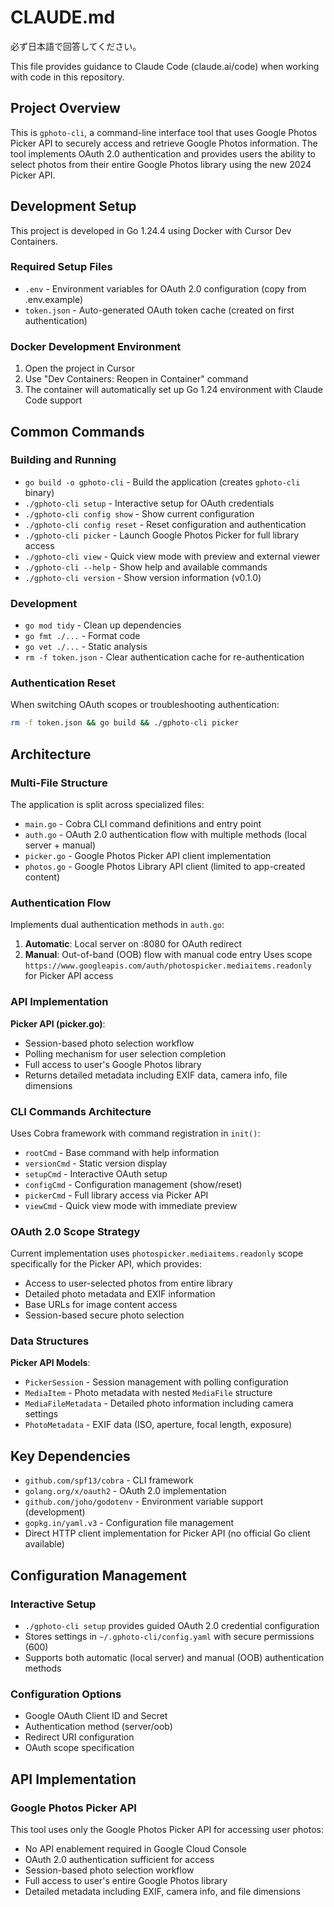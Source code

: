 # CLAUDE.md
必ず日本語で回答してください。

This file provides guidance to Claude Code (claude.ai/code) when working with code in this repository.

## Project Overview

This is `gphoto-cli`, a command-line interface tool that uses Google Photos Picker API to securely access and retrieve Google Photos information. The tool implements OAuth 2.0 authentication and provides users the ability to select photos from their entire Google Photos library using the new 2024 Picker API.

## Development Setup

This project is developed in Go 1.24.4 using Docker with Cursor Dev Containers.

### Required Setup Files
- `.env` - Environment variables for OAuth 2.0 configuration (copy from .env.example)
- `token.json` - Auto-generated OAuth token cache (created on first authentication)

### Docker Development Environment

1. Open the project in Cursor
2. Use "Dev Containers: Reopen in Container" command
3. The container will automatically set up Go 1.24 environment with Claude Code support

## Common Commands

### Building and Running
- `go build -o gphoto-cli` - Build the application (creates `gphoto-cli` binary)
- `./gphoto-cli setup` - Interactive setup for OAuth credentials
- `./gphoto-cli config show` - Show current configuration
- `./gphoto-cli config reset` - Reset configuration and authentication
- `./gphoto-cli picker` - Launch Google Photos Picker for full library access
- `./gphoto-cli view` - Quick view mode with preview and external viewer
- `./gphoto-cli --help` - Show help and available commands
- `./gphoto-cli version` - Show version information (v0.1.0)

### Development
- `go mod tidy` - Clean up dependencies
- `go fmt ./...` - Format code
- `go vet ./...` - Static analysis
- `rm -f token.json` - Clear authentication cache for re-authentication

### Authentication Reset
When switching OAuth scopes or troubleshooting authentication:
```bash
rm -f token.json && go build && ./gphoto-cli picker
```

## Architecture

### Multi-File Structure
The application is split across specialized files:
- `main.go` - Cobra CLI command definitions and entry point
- `auth.go` - OAuth 2.0 authentication flow with multiple methods (local server + manual)
- `picker.go` - Google Photos Picker API client implementation
- `photos.go` - Google Photos Library API client (limited to app-created content)

### Authentication Flow
Implements dual authentication methods in `auth.go`:
1. **Automatic**: Local server on :8080 for OAuth redirect
2. **Manual**: Out-of-band (OOB) flow with manual code entry
Uses scope `https://www.googleapis.com/auth/photospicker.mediaitems.readonly` for Picker API access

### API Implementation
**Picker API (picker.go)**:
- Session-based photo selection workflow
- Polling mechanism for user selection completion
- Full access to user's Google Photos library
- Returns detailed metadata including EXIF data, camera info, file dimensions

### CLI Commands Architecture
Uses Cobra framework with command registration in `init()`:
- `rootCmd` - Base command with help information
- `versionCmd` - Static version display
- `setupCmd` - Interactive OAuth setup
- `configCmd` - Configuration management (show/reset)
- `pickerCmd` - Full library access via Picker API
- `viewCmd` - Quick view mode with immediate preview

### OAuth 2.0 Scope Strategy
Current implementation uses `photospicker.mediaitems.readonly` scope specifically for the Picker API, which provides:
- Access to user-selected photos from entire library
- Detailed photo metadata and EXIF information
- Base URLs for image content access
- Session-based secure photo selection

### Data Structures
**Picker API Models**:
- `PickerSession` - Session management with polling configuration
- `MediaItem` - Photo metadata with nested `MediaFile` structure
- `MediaFileMetadata` - Detailed photo information including camera settings
- `PhotoMetadata` - EXIF data (ISO, aperture, focal length, exposure)

## Key Dependencies

- `github.com/spf13/cobra` - CLI framework
- `golang.org/x/oauth2` - OAuth 2.0 implementation
- `github.com/joho/godotenv` - Environment variable support (development)
- `gopkg.in/yaml.v3` - Configuration file management
- Direct HTTP client implementation for Picker API (no official Go client available)

## Configuration Management

### Interactive Setup
- `./gphoto-cli setup` provides guided OAuth 2.0 credential configuration
- Stores settings in `~/.gphoto-cli/config.yaml` with secure permissions (600)
- Supports both automatic (local server) and manual (OOB) authentication methods

### Configuration Options
- Google OAuth Client ID and Secret
- Authentication method (server/oob)
- Redirect URI configuration
- OAuth scope specification

## API Implementation

### Google Photos Picker API
This tool uses only the Google Photos Picker API for accessing user photos:
- No API enablement required in Google Cloud Console
- OAuth 2.0 authentication sufficient for access
- Session-based photo selection workflow
- Full access to user's entire Google Photos library
- Detailed metadata including EXIF, camera info, and file dimensions